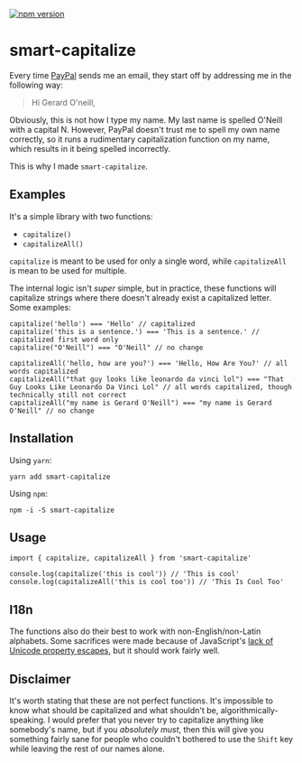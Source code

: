 [![npm version](https://badge.fury.io/js/smart-capitalize.svg)](https://badge.fury.io/js/smart-capitalize)

# smart-capitalize

Every time [PayPal](https://paypal.com) sends me an email, they start off by addressing me in the following way:

>Hi Gerard O'neill,

Obviously, this is not how I type my name. My last name is spelled O'Neill with a capital N. However, PayPal doesn't trust me to spell my own name correctly, so it runs a rudimentary capitalization function on my name, which results in it being spelled incorrectly.

This is why I made `smart-capitalize`.

## Examples

It's a simple library with two functions:

* `capitalize()`
* `capitalizeAll()`

`capitalize` is meant to be used for only a single word, while `capitalizeAll` is mean to be used for multiple.

The internal logic isn't _super_ simple, but in practice, these functions will capitalize strings where there doesn't already exist a capitalized letter. Some examples:

```
capitalize('hello') === 'Hello' // capitalized
capitalize('this is a sentence.') === 'This is a sentence.' // capitalized first word only
capitalize("O'Neill") === "O'Neill" // no change

capitalizeAll('hello, how are you?') === 'Hello, How Are You?' // all words capitalized
capitalizeAll("that guy looks like leonardo da vinci lol") === "That Guy Looks Like Leonardo Da Vinci Lol" // all words capitalized, though technically still not correct
capitalizeAll("my name is Gerard O'Neill") === "my name is Gerard O'Neill" // no change
```

## Installation

Using `yarn`:

```
yarn add smart-capitalize
```

Using `npm`:

```
npm -i -S smart-capitalize
```

## Usage

```
import { capitalize, capitalizeAll } from 'smart-capitalize'

console.log(capitalize('this is cool')) // 'This is cool'
console.log(capitalizeAll('this is cool too')) // 'This Is Cool Too'
```

## I18n

The functions also do their best to work with non-English/non-Latin alphabets. Some sacrifices were made because of JavaScript's [lack of Unicode property escapes](https://github.com/tc39/proposal-regexp-unicode-property-escapes), but it should work fairly well.

## Disclaimer

It's worth stating that these are not perfect functions. It's impossible to know what should be capitalized and what shouldn't be, algorithmically-speaking. I would prefer that you never try to capitalize anything like somebody's name, but if you _absolutely must_, then this will give you something fairly sane for people who couldn't bothered to use the `Shift` key while leaving the rest of our names alone.